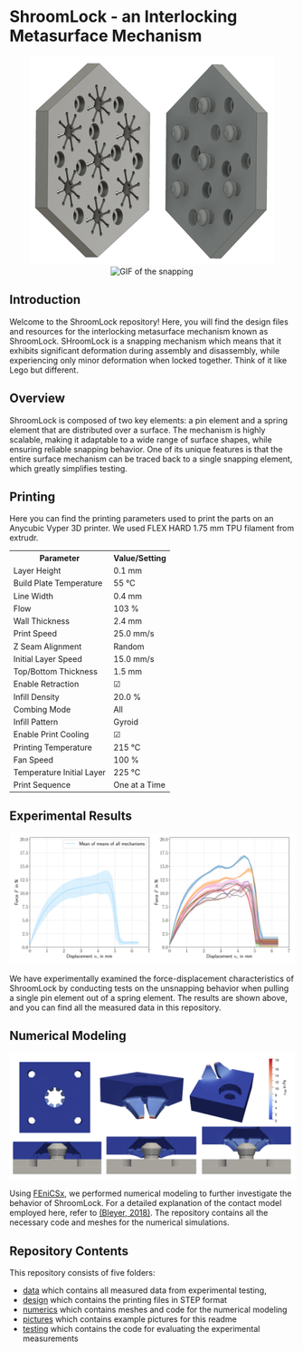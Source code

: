 # ShroomLock -  an Interlocking Metasurface Mechanism

<p align="center">
  <img src="./pictures/example_surface.png" alt="Example of hexagonal surface with locking mechanisms."/>
  <img src="./pictures/snapping.gif" alt="GIF of the snapping" width="200" />
</p>



## Introduction
Welcome to the ShroomLock repository! Here, you will find the design files and resources for the interlocking metasurface mechanism known as ShroomLock. SHroomLock is a snapping mechanism which means that it exhibits significant deformation during assembly and disassembly, while experiencing only minor deformation when locked together. Think of it like Lego but different.

## Overview
ShroomLock is composed of two key elements: a pin element and a spring element that are distributed over a surface. The mechanism is highly scalable, making it adaptable to a wide range of surface shapes, while ensuring reliable snapping behavior. One of its unique features is that the entire surface mechanism can be traced back to a single snapping element, which greatly simplifies testing.

## Printing
Here you can find the printing parameters used to print the parts on an Anycubic Vyper 3D printer. We used FLEX HARD 1.75 mm TPU filament from extrudr.

<p align="center">
  <table>
    <tr>
      <th>Parameter</th>
      <th>Value/Setting</th>
    </tr>
    <tr>
      <td>Layer Height</td>
      <td>0.1 mm</td>
    </tr>
    <tr>
      <td>Build Plate Temperature</td>
      <td>55 °C</td>
    </tr>
    <tr>
      <td>Line Width</td>
      <td>0.4 mm</td>
    </tr>
    <tr>
      <td>Flow</td>
      <td>103 %</td>
    </tr>
    <tr>
      <td>Wall Thickness</td>
      <td>2.4 mm</td>
    </tr>
    <tr>
      <td>Print Speed</td>
      <td>25.0 mm/s</td>
    </tr>
    <tr>
      <td>Z Seam Alignment</td>
      <td>Random</td>
    </tr>
    <tr>
      <td>Initial Layer Speed</td>
      <td>15.0 mm/s</td>
    </tr>
    <tr>
      <td>Top/Bottom Thickness</td>
      <td>1.5 mm</td>
    </tr>
    <tr>
      <td>Enable Retraction</td>
      <td>☑</td>
    </tr>
    <tr>
      <td>Infill Density</td>
      <td>20.0 %</td>
    </tr>
    <tr>
      <td>Combing Mode</td>
      <td>All</td>
    </tr>
    <tr>
      <td>Infill Pattern</td>
      <td>Gyroid</td>
    </tr>
    <tr>
      <td>Enable Print Cooling</td>
      <td>☑</td>
    </tr>
    <tr>
      <td>Printing Temperature</td>
      <td>215 °C</td>
    </tr>
    <tr>
      <td>Fan Speed</td>
      <td>100 %</td>
    </tr>
    <tr>
      <td>Temperature Initial Layer</td>
      <td>225 °C</td>
    </tr>
    <tr>
      <td>Print Sequence</td>
      <td>One at a Time</td>
    </tr>
  </table>
</p>


## Experimental Results
<p align="center">
  <img src="./pictures/experimental_results.svg" alt="Measured displacement-force plots for the mechanism."/>
</p>

We have experimentally examined the force-displacement characteristics of ShroomLock by conducting tests on the unsnapping behavior when pulling a single pin element out of a spring element. The results are shown above, and you can find all the measured data in this repository.

## Numerical Modeling
<p align="center">
  <img src="./pictures/numerical_results.svg" alt="Numerical results for the mechanism."/>
</p>

Using [FEniCSx](https://fenicsproject.org/), we performed numerical modeling to further investigate the behavior of ShroomLock. For a detailed explanation of the contact model employed here, refer to [(Bleyer, 2018)](https://comet-fenics.readthedocs.io/en/latest/demo/contact/penalty.html). The repository contains all the necessary code and meshes for the numerical simulations.

## Repository Contents
This repository consists of five folders:
* [data](./data/) which contains all measured data from experimental testing,
* [design](./design/) which contains the printing files in STEP format
* [numerics](./numerics/) which contains meshes and code for the numerical modeling
* [pictures](./pictures/) which contains example pictures for this readme
* [testing](./testing/) which contains the code for evaluating the experimental measurements